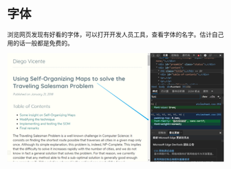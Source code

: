 # 字体

浏览网页发现有好看的字体，可以打开开发人员工具，查看字体的名字。估计自己用的话一般都是免费的。

![](assets/%E5%AD%97%E4%BD%93/2020-10-05-14-55-32.png)
